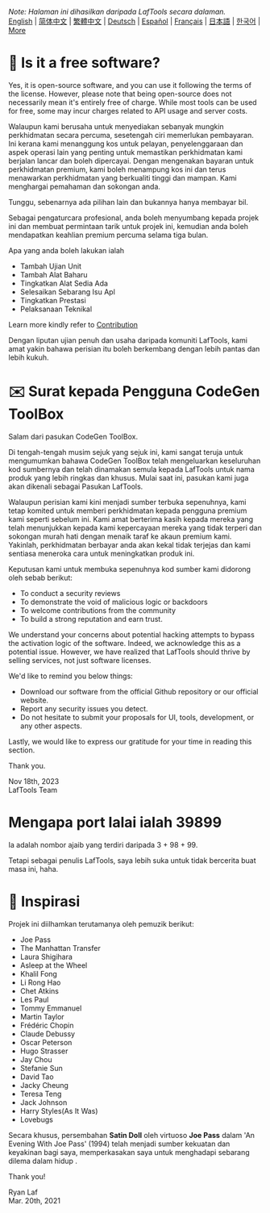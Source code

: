 <i>Note: Halaman ini dihasilkan daripada LafTools secara dalaman.</i> <br/> [English](/docs/en_US)  |  [简体中文](/docs/zh_CN)  |  [繁體中文](/docs/zh_HK)  |  [Deutsch](/docs/de)  |  [Español](/docs/es)  |  [Français](/docs/fr)  |  [日本語](/docs/ja)  |  [한국어](/docs/ko) | [More](/docs/) <br/>

# 🙋 Is it a free software?

Yes, it is open-source software, and you can use it following the terms of the license. However, please note that being open-source does not necessarily mean it's entirely free of charge. While most tools can be used for free, some may incur charges related to API usage and server costs.

Walaupun kami berusaha untuk menyediakan sebanyak mungkin perkhidmatan secara percuma, sesetengah ciri memerlukan pembayaran. Ini kerana kami menanggung kos untuk pelayan, penyelenggaraan dan aspek operasi lain yang penting untuk memastikan perkhidmatan kami berjalan lancar dan boleh dipercayai. Dengan mengenakan bayaran untuk perkhidmatan premium, kami boleh menampung kos ini dan terus menawarkan perkhidmatan yang berkualiti tinggi dan mampan. Kami menghargai pemahaman dan sokongan anda.

Tunggu, sebenarnya ada pilihan lain dan bukannya hanya membayar bil.

Sebagai pengaturcara profesional, anda boleh menyumbang kepada projek ini dan membuat permintaan tarik untuk projek ini, kemudian anda boleh mendapatkan keahlian premium percuma selama tiga bulan.

Apa yang anda boleh lakukan ialah

- Tambah Ujian Unit
- Tambah Alat Baharu
- Tingkatkan Alat Sedia Ada
- Selesaikan Sebarang Isu Apl
- Tingkatkan Prestasi
- Pelaksanaan Teknikal

Learn more kindly refer to [Contribution](CONTRIBUTION.md)

Dengan liputan ujian penuh dan usaha daripada komuniti LafTools, kami amat yakin bahawa perisian itu boleh berkembang dengan lebih pantas dan lebih kukuh.

# ✉️ Surat kepada Pengguna CodeGen ToolBox

Salam dari pasukan CodeGen ToolBox.

Di tengah-tengah musim sejuk yang sejuk ini, kami sangat teruja untuk mengumumkan bahawa CodeGen ToolBox telah mengeluarkan keseluruhan kod sumbernya dan telah dinamakan semula kepada LafTools untuk nama produk yang lebih ringkas dan khusus. Mulai saat ini, pasukan kami juga akan dikenali sebagai Pasukan LafTools.

Walaupun perisian kami kini menjadi sumber terbuka sepenuhnya, kami tetap komited untuk memberi perkhidmatan kepada pengguna premium kami seperti sebelum ini. Kami amat berterima kasih kepada mereka yang telah menunjukkan kepada kami kepercayaan mereka yang tidak terperi dan sokongan murah hati dengan menaik taraf ke akaun premium kami. Yakinlah, perkhidmatan berbayar anda akan kekal tidak terjejas dan kami sentiasa meneroka cara untuk meningkatkan produk ini.

Keputusan kami untuk membuka sepenuhnya kod sumber kami didorong oleh sebab berikut:

- To conduct a security reviews
- To demonstrate the void of malicious logic or backdoors
- To welcome contributions from the community
- To build a strong reputation and earn trust.

We understand your concerns about potential hacking attempts to bypass the activation logic of the software. Indeed, we acknowledge this as a potential issue. However, we have realized that LafTools should thrive by selling services, not just software licenses.

We'd like to remind you below things:

- Download our software from the official Github repository or our official website.
- Report any security issues you detect.
- Do not hesitate to submit your proposals for UI, tools, development, or any other aspects.

Lastly, we would like to express our gratitude for your time in reading this section.

Thank you.

Nov 18th, 2023  
LafTools Team

# Mengapa port lalai ialah 39899

Ia adalah nombor ajaib yang terdiri daripada 3 + 98 + 99.

Tetapi sebagai penulis LafTools, saya lebih suka untuk tidak bercerita buat masa ini, haha.

# 🎷 Inspirasi

Projek ini diilhamkan terutamanya oleh pemuzik berikut:

- Joe Pass
- The Manhattan Transfer
- Laura Shigihara
- Asleep at the Wheel
- Khalil Fong
- Li Rong Hao
- Chet Atkins
- Les Paul
- Tommy Emmanuel
- Martin Taylor
- Frédéric Chopin
- Claude Debussy
- Oscar Peterson
- Hugo Strasser
- Jay Chou
- Stefanie Sun
- David Tao
- Jacky Cheung
- Teresa Teng
- Jack Johnson
- Harry Styles(As It Was)
- Lovebugs

Secara khusus, persembahan **Satin Doll** oleh virtuoso **Joe Pass** dalam 'An Evening With Joe Pass' (1994) telah menjadi sumber kekuatan dan keyakinan bagi saya, memperkasakan saya untuk menghadapi sebarang dilema dalam hidup .

Thank you!

Ryan Laf  
Mar. 20th, 2021
